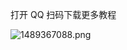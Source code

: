  打开 QQ 扫码下载更多教程

![1489367088.png](http://upload-images.jianshu.io/upload_images/1594482-1483237c09482322.png?imageMogr2/auto-orient/strip%7CimageView2/2/w/1240)
